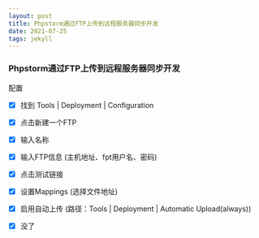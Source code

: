 ```yaml
---
layout: post
title: Phpstorm通过FTP上传到远程服务器同步开发
date: 2021-07-25
tags: jekyll   
---
```


### Phpstorm通过FTP上传到远程服务器同步开发

配置
- [x] 找到 Tools | Deployment | Configuration
- [x] 点击新建一个FTP
- [x] 输入名称
- [x] 输入FTP信息 (主机地址、fpt用户名、密码)
- [x] 点击测试链接
- [x] 设置Mappings (选择文件地址)
- [x] 启用自动上传 (路径：Tools | Deployment | Automatic Upload(always))
- [x] 没了





